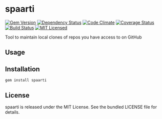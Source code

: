 spaarti
=========

[![Gem Version](https://img.shields.io/gem/v/spaarti.svg)](https://rubygems.org/gems/spaarti)
[![Dependency Status](https://img.shields.io/gemnasium/akerl/spaarti.svg)](https://gemnasium.com/akerl/spaarti)
[![Code Climate](https://img.shields.io/codeclimate/github/akerl/spaarti.svg)](https://codeclimate.com/github/akerl/spaarti)
[![Coverage Status](https://img.shields.io/coveralls/akerl/spaarti.svg)](https://coveralls.io/r/akerl/spaarti)
[![Build Status](https://img.shields.io/travis/akerl/spaarti.svg)](https://travis-ci.org/akerl/spaarti)
[![MIT Licensed](https://img.shields.io/badge/license-MIT-green.svg)](https://tldrlegal.com/license/mit-license)

Tool to maintain local clones of repos you have access to on GitHub

## Usage

## Installation

    gem install spaarti

## License

spaarti is released under the MIT License. See the bundled LICENSE file for details.


